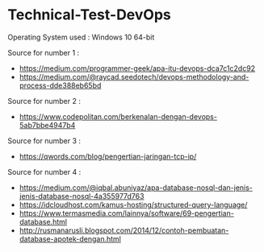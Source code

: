 # Technical-Test-DevOps

Operating System used : Windows 10 64-bit

Source for number 1 : 
- https://medium.com/programmer-geek/apa-itu-devops-dca7c1c2dc92
- https://medium.com/@raycad.seedotech/devops-methodology-and-process-dde388eb65bd

Source for number 2 :
- https://www.codepolitan.com/berkenalan-dengan-devops-5ab7bbe4947b4

Source for number 3 :
- https://qwords.com/blog/pengertian-jaringan-tcp-ip/

Source for number 4 :
- https://medium.com/@iqbal.abuniyaz/apa-database-nosql-dan-jenis-jenis-database-nosql-4a355977d763
- https://idcloudhost.com/kamus-hosting/structured-query-language/
- https://www.termasmedia.com/lainnya/software/69-pengertian-database.html
- http://rusmanarusli.blogspot.com/2014/12/contoh-pembuatan-database-apotek-dengan.html

